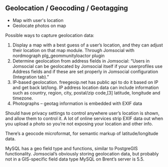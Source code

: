 ## Geolocation / Geocoding / Geotagging

- Map with user's location
- Geolocate photos on map

Possible ways to capture geolocation data:

1. Display a map with a best guess of a user’s location, and they can adjust their location on that map module. Through Jomsocial with nordmograph plg_geommunityloactor plugin
2. Determine geolocation from address fields in Jomsocial: “Users in Jomsocial can be geolocated by Jomsocial itself if your userprofiles use Address fields and if these are set properly in Jomsocial configuration (Integration tab).”
3. IP-based geolocation.  freegeoip.net has public api to do it based on IP and get back lat/long. IP address location data can include information such as country, region, city, postal/zip code,[3] latitude, longitude and timezone.
4. Photographs – geotag information is embedded with EXIF data

Should have privacy settings to control anywhere user’s location is shown, and allow them to control it. A lot of online services strip EXIF data out when you upload a photo so you’re not exposing your location and other info.

There’s a geocode microformat, for semantic markup of latitude/longitude data.

MySQL has a geo field type and functions, similar to PostgreGIS functionality. Jomsocial’s obviously storing geolocation data, but probably not in a GIS-specific field data type
 MySQL on Brent’s server is 5.5.
